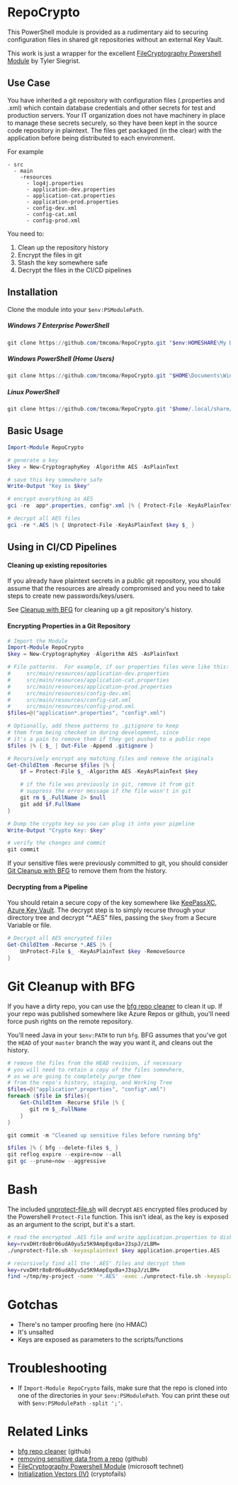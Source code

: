 # RepoCrypto
This PowerShell module is provided as a rudimentary aid to securing configuration files in shared git repositories without an external Key Vault.

This work is just a wrapper for the excellent [FileCryptography Powershell Module](https://gallery.technet.microsoft.com/scriptcenter/EncryptDecrypt-files-use-65e7ae5d) by Tyler Siegrist.

## Use Case
You have inherited a git repository with configuration files (.properties and .xml) which contain database credentials and other secrets for test and production servers. Your IT organization does not have machinery in place to manage these secrets securely, so they have been kept in the source code repository in plaintext.  The files get packaged (in the clear) with the application before being distributed to each environment.

For example
```
- src
  - main
    -resources
      - log4j.properties
      - application-dev.properties
      - application-cat.properties
      - application-prod.properties
      - config-dev.xml
      - config-cat.xml
      - config-prod.xml
```

You need to:
1. Clean up the repository history
2. Encrypt the files in git
3. Stash the key somewhere safe
4. Decrypt the files in the CI/CD pipelines

## Installation
Clone the module into your `$env:PSModulePath`.  

##### Windows 7 Enterprise PowerShell 
```PowerShell
git clone https://github.com/tmcoma/RepoCrypto.git "$env:HOMESHARE\My Documents\WindowsPowerShell\Modules\RepoCrypto"
```

##### Windows PowerShell (Home Users)
```PowerShell
git clone https://github.com/tmcoma/RepoCrypto.git "$HOME\Documents\WindowsPowerShell\Modules\RepoCrypto"
```

##### Linux PowerShell
```PowerShell
git clone https://github.com/tmcoma/RepoCrypto.git "$home/.local/share/powershell/Modules/RepoCrypto"
```

## Basic Usage
```PowerShell
Import-Module RepoCrypto

# generate a key
$key = New-CryptographyKey -Algorithm AES -AsPlainText

# save this key somewhere safe
Write-Output "Key is $key"

# encrypt everything as AES
gci -re  app*.properties, config*.xml |% { Protect-File -KeyAsPlainText $key $_ }

# decrypt all AES files
gci -re *.AES |% { Unprotect-File -KeyAsPlainText $key $_ }
```

## Using in CI/CD Pipelines
#### Cleaning up existing repositories
If you already have plaintext secrets in a public git repository, you should assume that the resources are already compromised and you need to take steps to create new passwords/keys/users.

See [Cleanup with BFG](#cleanup-with-bfg) for cleaning up a git repository's history.

#### Encrypting Properties in a Git Repository
```PowerShell
# Import the Module
Import-Module RepoCrypto
$key = New-CryptographyKey -Algorithm AES -AsPlainText

# File patterns.  For example, if our properties files were like this:
#     src/main/resources/application-dev.properties
#     src/main/resources/application-cat.properties
#     src/main/resources/application-prod.properties
#     src/main/resources/config-dev.xml
#     src/main/resources/config-cat.xml
#     src/main/resources/config-prod.xml
$files=@("application*.properties", "config*.xml")

# Optionally, add these patterns to .gitignore to keep
# them from being checked in during development, since
# it's a pain to remove them if they get pushed to a public repo
$files |% { $_ | Out-File -Append .gitignore }

# Recursively encrypt any matching files and remove the originals
Get-ChildItem -Recurse $files |% {
    $f = Protect-File $_ -Algorithm AES -KeyAsPlainText $key 

    # if the file was previously in git, remove it from git
    # suppress the error message if the file wasn't in git
    git rm $_.FullName 2> $null
    git add $f.FullName
}

# Dump the crypto key so you can plug it into your pipeline
Write-Output "Crypto Key: $key"

# verify the changes and commit
git commit
```

If your sensitive files were previously committed to git, you should consider [Git Cleanup with BFG](#git-cleanup-with-bfg) to remove them from the history.


#### Decrypting from a Pipeline
You should retain a secure copy of the key somewhere like [KeePassXC](https://keepassxc.org/), [Azure Key Vault](https://azure.microsoft.com/en-us/services/key-vault/). The decrypt step is to simply recurse through your directory tree and decrypt "*.AES" files, passing the `$key` from a Secure Variable or file.
```PowerShell
# Decrypt all AES encrypted files
Get-ChildItem -Recurse *.AES |% {
    UnProtect-File $_ -KeyAsPlainText $key -RemoveSource
}
```

# Git Cleanup with BFG
If you have a dirty repo, you can use the [bfg repo cleaner](https://rtyley.github.io/bfg-repo-cleaner/) to clean it up.  If your repo was published somewhere like Azure Repos or github, you'll need force push rights on the remote repository.

You'll need Java in your `$env:PATH` to run `bfg`.  BFG assumes that you've got the `HEAD` of your `master` branch the way you want it, and cleans out the history.

```PowerShell
# remove the files from the HEAD revision, if necessary
# you will need to retain a copy of the files somewhere,
# as we are going to completely purge them
# from the repo's history, staging, and Working Tree
$files=@("application*.properties", "config*.xml")
foreach ($file in $files){
    Get-ChildItem -Recurse $file |% {
       git rm $_.FullName 
    }
}

git commit -m "Cleaned up sensitive files before running bfg"

$files |% { bfg --delete-files $_ }
git reflog expire --expire=now --all 
git gc --prune=now --aggressive
```

# Bash
The included [unprotect-file.sh](unprotect-file.sh) will decrypt `AES` encrypted files produced by the Powershell `Protect-File` function.  This isn't ideal, as the key is exposed as an argument to the script, but it's a start.

```bash
# read the encrypted .AES file and write application.properties to disk
key=rvxDHtr8oBr06udA0yu5z5K9AmpEqxBa+J3spJ/zLBM=
./unprotect-file.sh -keyasplaintext $key application.properties.AES
```

```bash
# recursively find all the '.AES' files and decrypt them
key=rvxDHtr8oBr06udA0yu5z5K9AmpEqxBa+J3spJ/zLBM=
find ~/tmp/my-project -name '*.AES' -exec ./unprotect-file.sh -keyasplaintext $key {} \;
```

# Gotchas
- There's no tamper proofing here (no HMAC)
- It's unsalted
- Keys are exposed as parameters to the scripts/functions

# Troubleshooting
- If `Import-Module RepoCrypto` fails, make sure that the repo is cloned into one of the directories in your `$env:PSModulePath`.  You can print these out with `$env:PSModulePath -split ';'`.

# Related Links
- [bfg repo cleaner](https://rtyley.github.io/bfg-repo-cleaner/) (github)
- [removing sensitive data from a repo](https://help.github.com/articles/removing-sensitive-data-from-a-repository/) (github)
- [FileCryptography Powershell Module](https://gallery.technet.microsoft.com/scriptcenter/EncryptDecrypt-files-use-65e7ae5d)  (microsoft technet)
- [Initialization Vectors (IV)](http://www.cryptofails.com/post/70059609995/crypto-noobs-1-initialization-vectors) (cryptofails)
